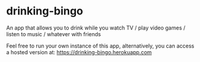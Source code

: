 # drinking-bingo
An app that allows you to drink while you watch TV / play video games / listen to music / whatever with friends

Feel free to run your own instance of this app, alternatively, you can access a hosted version at: https://drinking-bingo.herokuapp.com
